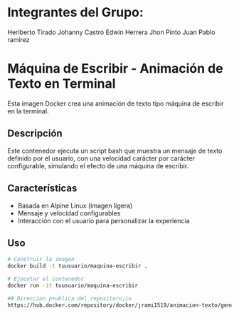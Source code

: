 # Integrantes del Grupo:
Heriberto Tirado
Johanny Castro
Edwin Herrera
Jhon Pinto
Juan Pablo ramirez

# Máquina de Escribir - Animación de Texto en Terminal

Esta imagen Docker crea una animación de texto tipo máquina de escribir en la terminal.

## Descripción

Este contenedor ejecuta un script bash que muestra un mensaje de texto definido por el usuario, con una velocidad carácter por carácter configurable, simulando el efecto de una máquina de escribir.

## Características

- Basada en Alpine Linux (imagen ligera)
- Mensaje y velocidad configurables
- Interacción con el usuario para personalizar la experiencia

## Uso

```bash
# Construir la imagen
docker build -t tuusuario/maquina-escribir .

# Ejecutar el contenedor
docker run -it tuusuario/maquina-escribir

## Direccion p+ublica del repositoru¡io
https://hub.docker.com/repository/docker/jrami1519/animacion-texto/general
